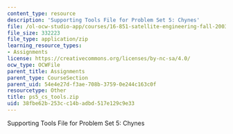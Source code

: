 ```yaml
---
content_type: resource
description: 'Supporting Tools File for Problem Set 5: Chynes'
file: /ol-ocw-studio-app/courses/16-851-satellite-engineering-fall-2003/38fbe62b253cc14badbd517e129c9e33_ps5_cs_tools.zip
file_size: 332223
file_type: application/zip
learning_resource_types:
- Assignments
license: https://creativecommons.org/licenses/by-nc-sa/4.0/
ocw_type: OCWFile
parent_title: Assignments
parent_type: CourseSection
parent_uid: 54e4e27d-f3ae-708b-3759-0e244c163c0f
resourcetype: Other
title: ps5_cs_tools.zip
uid: 38fbe62b-253c-c14b-adbd-517e129c9e33
---
```

Supporting Tools File for Problem Set 5: Chynes